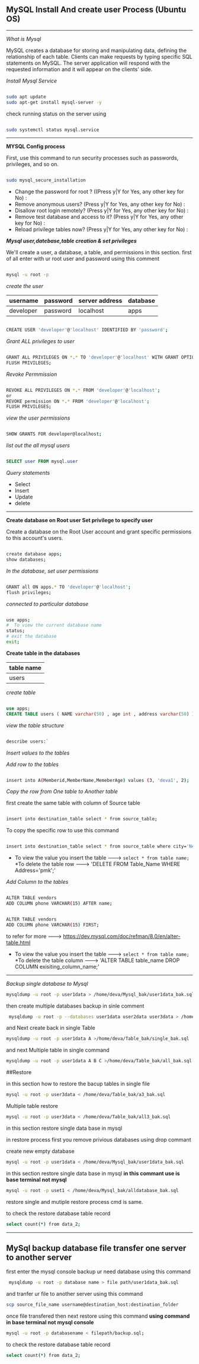 ## MySQL Install And create user Process (Ubuntu OS)
---

_What is Mysql_

MySQL creates a database for storing and manipulating data, defining the relationship of each table. Clients can make requests by typing specific SQL statements on MySQL. The server application will respond with the requested information and it will appear on the clients' side.


_Install Mysql Service_

```bash

sudo apt update
sudo apt-get install mysql-server -y

```

check running status on the server using 

```bash

sudo systemctl status mysql.service

```
---

**MYSQL Config process**

First, use this command to run security processes such as passwords, privileges, and so on.
 
 ```bash
 
 sudo mysql_secure_installation
 
```
* Change the password for root ? ((Press y|Y for Yes, any other key for No) :
* Remove anonymous users? (Press y|Y for Yes, any other key for No) : 
* Disallow root login remotely? (Press y|Y for Yes, any other key for No) : 
* Remove test database and access to it? (Press y|Y for Yes, any other key for No) : 
* Reload privilege tables now? (Press y|Y for Yes, any other key for No) : 
 

**_Mysql user,datebase,table creation & set privileges_**

We'll create a user, a database, a table, and permissions in this section. first of all enter with ur root user and password using this comment

```bash

mysql -u root -p

```

_create the user_

|username|password|server address| database |
|---|---|---|---|
|developer|password|localhost| apps |

```bash

CREATE USER 'developer'@'localhost' IDENTIFIED BY 'password';

```

_Grant ALL privileges to user_

```bash

GRANT ALL PRIVILEGES ON *.* TO 'developer'@'localhost' WITH GRANT OPTION;
FLUSH PRIVILEGES;

```
_Revoke Permmission_

```bash

REVOKE ALL PRIVILEGES ON *.* FROM 'developer'@'localhost';
or
REVOKE permission ON *.* FROM 'developer'@'localhost';
FLUSH PRIVILEGES;

```
_view the user permissions_

```bash

SHOW GRANTS FOR developer@localhost;

```

_list out the all mysql users_

```sql

SELECT user FROM mysql.user

```

_Query statements_

* Select
* Insert
* Update
* delete

---

**Create database on Root user Set privilege to specify user**

Create a database on the Root User account and grant specific permissions to this account's users.

```bash

create database apps;
show databases;

```
_In the database, set user permissions_

```bash

GRANT all ON apps.* TO 'developer'@'localhost';
flush privileges;

```

_connected to particular database_

```bash

use apps;
#  To view the current database name
status;
# exit the database
exit;

```

**Create table in the databases**

|table name|
|---|
|users|
_create table_ 

```sql

use apps;
CREATE TABLE users ( NAME varchar(50) , age int , address varchar(50) );

```
 _view the table structure_
 
```sql

describe users:`

```
_Insert values to the tables_

_Add row to the tables_

```bash

insert into A(Memberid,MemberName,MemeberAge) values (3, 'deva1', 2);

```
_Copy the row from One table to Another table_

first create the same table with column of Source table

```bash

insert into destination_table select * from source_table;

```

To copy the specific row to use this command

```bash

insert into destination_table select * from source_table where city='New York';

```

* To view the value you insert the table ---> `select * from table name;`
*To delete the table row ---> 'DELETE FROM Table_Name WHERE Address='pmk';'


_Add Column to the tables_

```bash

ALTER TABLE vendors
ADD COLUMN phone VARCHAR(15) AFTER name;
```

```bash

ALTER TABLE vendors
ADD COLUMN phone VARCHAR(15) FIRST;

```

to refer for more ---> https://dev.mysql.com/doc/refman/8.0/en/alter-table.html

* To view the value you insert the table ---> `select * from table name;`
*To delete the table column ---> 'ALTER TABLE table_name DROP COLUMN exisiting_column_name;'

 


---

_Backup single database to Mysql_
 
 ```bash
 mysqldump -u root -p user1data > /home/deva/Mysql_bak/user1data_bak.sql
 ```

then create multiple databases backup in sinle comment

```bash
 mysqldump -u root -p --databases user1data user2data user3data > /home/deva/Mysql_bak/alldatabase_bak.sql
 ```

and Next create back in single Table

```bash
mysqldump -u root -p user1data A >/home/deva/Table_bak/single_bak.sql
```

and next Multiple table in single  command

```bash
mysqldump -u root -p user1data A B C >/home/deva/Table_bak/all_bak.sql
```

##Restore

in this section how to restore the bacup tables in single file

```bash
mysql -u root -p user3data < /home/deva/Table_bak/a3_bak.sql
```

Multiple table restore

```bash
mysql -u root -p user3data < /home/deva/Table_bak/all3_bak.sql
```

in this section restore single data base in mysql

in restore process first you remove privious databases using drop commant

create new empty database 

```bash
mysql -u root -p user1data < /home/deva/Mysql_bak/user1data_bak.sql
```

in this section restore single data base in mysql
**in this commant use is base terminal not mysql**

```bash
mysql -u root -p uset1 < /home/deva/Mysql_bak/alldatabase_bak.sql
```

restore single and mutiple restore process cmd is same.

to check the restore database table record
```bash
select count(*) from data_2;
```
---

## MySql backup database file transfer one server to another server

first enter the mysql console
backup ur need database using this command

```bash
 mysqldump -u root -p database name > file path/user1data_bak.sql
 ```
and tranfer ur file to another server using this command

```bash
scp source_file_name username@destination_host:destination_folder
```
once file transfered then next restore using this command **using command in base terminal not mysql console**

```bash
mysql -u root -p databasename < filepath/backup.sql;
```

to check the restore database table record
```bash
select count(*) from data_2;
```
